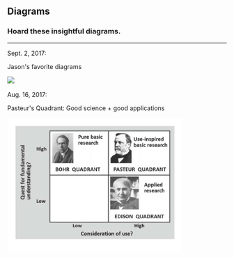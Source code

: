 ## Diagrams

### Hoard these insightful diagrams.

----

Sept. 2, 2017:

Jason's favorite diagrams

<img src="jason_fav_diagrams.jpg" width = "400px"/>


Aug. 16, 2017: 

Pasteur's Quadrant: Good science + good applications

<img src="photos/diagrams/pasteur.jpg" width = "400px"/>

